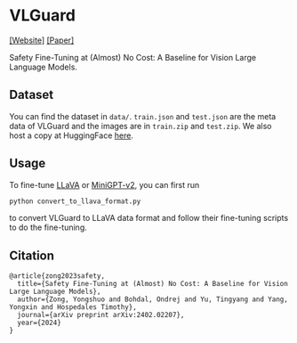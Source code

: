 # VLGuard
[[Website]](https://ys-zong.github.io/VLGuard/) [[Paper]](https://arxiv.org/abs/2402.02207)

Safety Fine-Tuning at (Almost) No Cost: A Baseline for Vision Large Language Models.

## Dataset
You can find the dataset in `data/`. `train.json` and `test.json` are the meta data of VLGuard and the images are in `train.zip` and `test.zip`. We also host a copy at HuggingFace [here](https://huggingface.co/datasets/ys-zong/VLGuard).

## Usage

To fine-tune [LLaVA](https://github.com/haotian-liu/LLaVA) or [MiniGPT-v2](https://github.com/haotian-liu/LLaVA), you can first run
```bash
python convert_to_llava_format.py
```
to convert VLGuard to LLaVA data format and follow their fine-tuning scripts to do the fine-tuning.

## Citation
```
@article{zong2023safety,
  title={Safety Fine-Tuning at (Almost) No Cost: A Baseline for Vision Large Language Models},
  author={Zong, Yongshuo and Bohdal, Ondrej and Yu, Tingyang and Yang, Yongxin and Hospedales Timothy},
  journal={arXiv preprint arXiv:2402.02207},
  year={2024}
}
```
